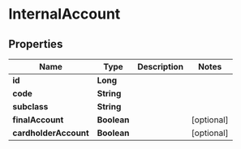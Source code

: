 
# InternalAccount

## Properties
Name | Type | Description | Notes
------------ | ------------- | ------------- | -------------
**id** | **Long** |  | 
**code** | **String** |  | 
**subclass** | **String** |  | 
**finalAccount** | **Boolean** |  |  [optional]
**cardholderAccount** | **Boolean** |  |  [optional]



